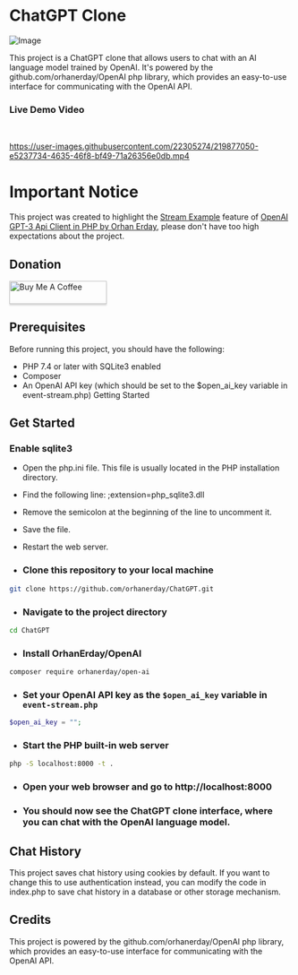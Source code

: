 # ChatGPT Clone
![Image](https://user-images.githubusercontent.com/22305274/219878523-6d8be435-35df-4cce-b2cd-52334f9e7f12.png)

This project is a ChatGPT clone that allows users to chat with an AI language model trained by OpenAI. It's powered by the github.com/orhanerday/OpenAI php library, which provides an easy-to-use interface for communicating with the OpenAI API.

### Live Demo Video
<br>

https://user-images.githubusercontent.com/22305274/219877050-e5237734-4635-46f8-bf49-71a26356e0db.mp4

# Important Notice
This project was created to highlight the [Stream Example](https://github.com/orhanerday/open-ai#stream-example) feature of [OpenAI GPT-3 Api Client in PHP by Orhan Erday](https://github.com/orhanerday/open-ai), please don't have too high expectations about the project.

## Donation

<a href="https://www.buymeacoffee.com/orhane" target="_blank"><img src="https://www.buymeacoffee.com/assets/img/custom_images/orange_img.png" alt="Buy Me A Coffee" style="height: 41px !important;width: 174px !important;box-shadow: 0px 3px 2px 0px rgba(190, 190, 190, 0.5) !important;-webkit-box-shadow: 0px 3px 2px 0px rgba(190, 190, 190, 0.5) !important;" ></a>


## Prerequisites
Before running this project, you should have the following:

* PHP 7.4 or later with SQLite3 enabled
* Composer
* An OpenAI API key (which should be set to the $open_ai_key variable in event-stream.php)
Getting Started

## Get Started

### Enable sqlite3

* Open the php.ini file. This file is usually located in the PHP installation directory.
* Find the following line: ;extension=php_sqlite3.dll
* Remove the semicolon at the beginning of the line to uncomment it.
* Save the file.
* Restart the web server.

* ### Clone this repository to your local machine
```sh
git clone https://github.com/orhanerday/ChatGPT.git
```
* ### Navigate to the project directory
```sh
cd ChatGPT
```
* ### Install OrhanErday/OpenAI
```sh
composer require orhanerday/open-ai
```

* ### Set your OpenAI API key as the `$open_ai_key` variable in `event-stream.php`
```php
$open_ai_key = ""; 
```

* ### Start the PHP built-in web server
```sh
php -S localhost:8000 -t .
```
* ### Open your web browser and go to http://localhost:8000

* ### You should now see the ChatGPT clone interface, where you can chat with the OpenAI language model.

## Chat History
This project saves chat history using cookies by default. If you want to change this to use authentication instead, you can modify the code in index.php to save chat history in a database or other storage mechanism.

## Credits
This project is powered by the github.com/orhanerday/OpenAI php library, which provides an easy-to-use interface for communicating with the OpenAI API.
